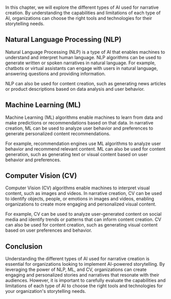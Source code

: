 
In this chapter, we will explore the different types of AI used for narrative creation. By understanding the capabilities and limitations of each type of AI, organizations can choose the right tools and technologies for their storytelling needs.

Natural Language Processing (NLP)
---------------------------------

Natural Language Processing (NLP) is a type of AI that enables machines to understand and interpret human language. NLP algorithms can be used to generate written or spoken narratives in natural language. For example, chatbots or virtual assistants can engage with users in natural language, answering questions and providing information.

NLP can also be used for content creation, such as generating news articles or product descriptions based on data analysis and user behavior.

Machine Learning (ML)
---------------------

Machine Learning (ML) algorithms enable machines to learn from data and make predictions or recommendations based on that data. In narrative creation, ML can be used to analyze user behavior and preferences to generate personalized content recommendations.

For example, recommendation engines use ML algorithms to analyze user behavior and recommend relevant content. ML can also be used for content generation, such as generating text or visual content based on user behavior and preferences.

Computer Vision (CV)
--------------------

Computer Vision (CV) algorithms enable machines to interpret visual content, such as images and videos. In narrative creation, CV can be used to identify objects, people, or emotions in images and videos, enabling organizations to create more engaging and personalized visual content.

For example, CV can be used to analyze user-generated content on social media and identify trends or patterns that can inform content creation. CV can also be used for content creation, such as generating visual content based on user preferences and behavior.

Conclusion
----------

Understanding the different types of AI used for narrative creation is essential for organizations looking to implement AI-powered storytelling. By leveraging the power of NLP, ML, and CV, organizations can create engaging and personalized stories and narratives that resonate with their audiences. However, it is important to carefully evaluate the capabilities and limitations of each type of AI to choose the right tools and technologies for your organization's storytelling needs.
